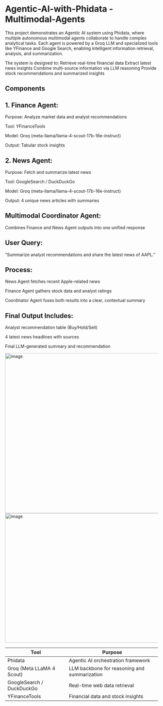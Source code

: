 # Agentic-AI-with-Phidata - Multimodal-Agents
This project demonstrates an Agentic AI system using Phidata, where multiple autonomous multimodal agents collaborate to handle complex analytical tasks. Each agent is powered by a Groq LLM and specialized tools like YFinance and Google Search, enabling intelligent information retrieval, analysis, and summarization.

The system is designed to:
  Retrieve real-time financial data
  Extract latest news insights 
  Combine multi-source information via LLM reasoning 
  Provide stock recommendations and summarized insights

## Components

## 1. Finance Agent:

Purpose: Analyze market data and analyst recommendations

Tool: YFinanceTools

Model: Groq (meta-llama/llama-4-scout-17b-16e-instruct)

Output: Tabular stock insights

## 2. News Agent:

Purpose: Fetch and summarize latest news

Tool: GoogleSearch / DuckDuckGo

Model: Groq (meta-llama/llama-4-scout-17b-16e-instruct)

Output: 4 unique news articles with summaries

## Multimodal Coordinator Agent:

Combines Finance and News Agent outputs into one unified response

## User Query:

“Summarize analyst recommendations and share the latest news of AAPL.”

## Process:

News Agent fetches recent Apple-related news

Finance Agent gathers stock data and analyst ratings

Coordinator Agent fuses both results into a clear, contextual summary

## Final Output Includes:

Analyst recommendation table (Buy/Hold/Sell)

4 latest news headlines with sources

Final LLM-generated summary and recommendation

<img width="976" height="526" alt="image" src="https://github.com/user-attachments/assets/13d69f79-6294-45fd-95d7-8732551433c1" />
<img width="976" height="426" alt="image" src="https://github.com/user-attachments/assets/ab338ddb-93c2-49d0-8bf5-800138383139" />

| Tool                      | Purpose                                      |
| ------------------------- | -------------------------------------------- |
| Phidata                   | Agentic AI orchestration framework           |
| Groq (Meta LLaMA 4 Scout) | LLM backbone for reasoning and summarization |
| GoogleSearch / DuckDuckGo | Real-time web data retrieval                 |
| YFinanceTools             | Financial data and stock insights            |    


